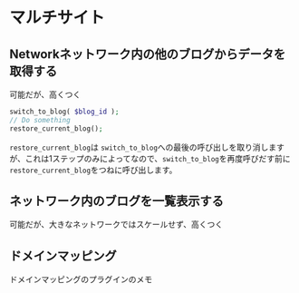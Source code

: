 # マルチサイト

## Networkネットワーク内の他のブログからデータを取得する

可能だが、高くつく

```php
switch_to_blog( $blog_id );
// Do something
restore_current_blog();
```

`restore_current_blog`は `switch_to_blog`への最後の呼び出しを取り消しますが、これは1ステップのみによってなので、`switch_to_blog`を再度呼びだす前に`restore_current_blog`をつねに呼び出します。

## ネットワーク内のブログを一覧表示する

可能だが、大きなネットワークではスケールせず、高くつく

## ドメインマッピング

ドメインマッピングのプラグインのメモ
